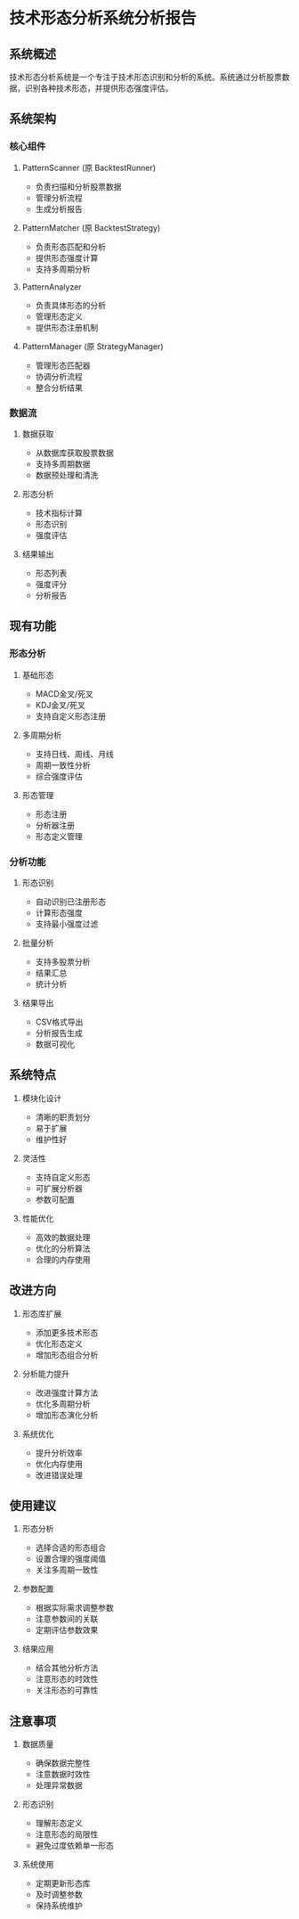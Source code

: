 # 技术形态分析系统分析报告

## 系统概述

技术形态分析系统是一个专注于技术形态识别和分析的系统。系统通过分析股票数据，识别各种技术形态，并提供形态强度评估。

## 系统架构

### 核心组件

1. PatternScanner (原 BacktestRunner)
   - 负责扫描和分析股票数据
   - 管理分析流程
   - 生成分析报告

2. PatternMatcher (原 BacktestStrategy)
   - 负责形态匹配和分析
   - 提供形态强度计算
   - 支持多周期分析

3. PatternAnalyzer
   - 负责具体形态的分析
   - 管理形态定义
   - 提供形态注册机制

4. PatternManager (原 StrategyManager)
   - 管理形态匹配器
   - 协调分析流程
   - 整合分析结果

### 数据流

1. 数据获取
   - 从数据库获取股票数据
   - 支持多周期数据
   - 数据预处理和清洗

2. 形态分析
   - 技术指标计算
   - 形态识别
   - 强度评估

3. 结果输出
   - 形态列表
   - 强度评分
   - 分析报告

## 现有功能

### 形态分析

1. 基础形态
   - MACD金叉/死叉
   - KDJ金叉/死叉
   - 支持自定义形态注册

2. 多周期分析
   - 支持日线、周线、月线
   - 周期一致性分析
   - 综合强度评估

3. 形态管理
   - 形态注册
   - 分析器注册
   - 形态定义管理

### 分析功能

1. 形态识别
   - 自动识别已注册形态
   - 计算形态强度
   - 支持最小强度过滤

2. 批量分析
   - 支持多股票分析
   - 结果汇总
   - 统计分析

3. 结果导出
   - CSV格式导出
   - 分析报告生成
   - 数据可视化

## 系统特点

1. 模块化设计
   - 清晰的职责划分
   - 易于扩展
   - 维护性好

2. 灵活性
   - 支持自定义形态
   - 可扩展分析器
   - 参数可配置

3. 性能优化
   - 高效的数据处理
   - 优化的分析算法
   - 合理的内存使用

## 改进方向

1. 形态库扩展
   - 添加更多技术形态
   - 优化形态定义
   - 增加形态组合分析

2. 分析能力提升
   - 改进强度计算方法
   - 优化多周期分析
   - 增加形态演化分析

3. 系统优化
   - 提升分析效率
   - 优化内存使用
   - 改进错误处理

## 使用建议

1. 形态分析
   - 选择合适的形态组合
   - 设置合理的强度阈值
   - 关注多周期一致性

2. 参数配置
   - 根据实际需求调整参数
   - 注意参数间的关联
   - 定期评估参数效果

3. 结果应用
   - 结合其他分析方法
   - 注意形态的时效性
   - 关注形态的可靠性

## 注意事项

1. 数据质量
   - 确保数据完整性
   - 注意数据时效性
   - 处理异常数据

2. 形态识别
   - 理解形态定义
   - 注意形态的局限性
   - 避免过度依赖单一形态

3. 系统使用
   - 定期更新形态库
   - 及时调整参数
   - 保持系统维护 